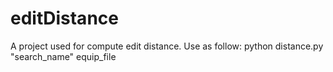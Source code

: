 # editDistance
A project used for compute edit distance.
Use as follow:
  python distance.py "search_name" equip_file
